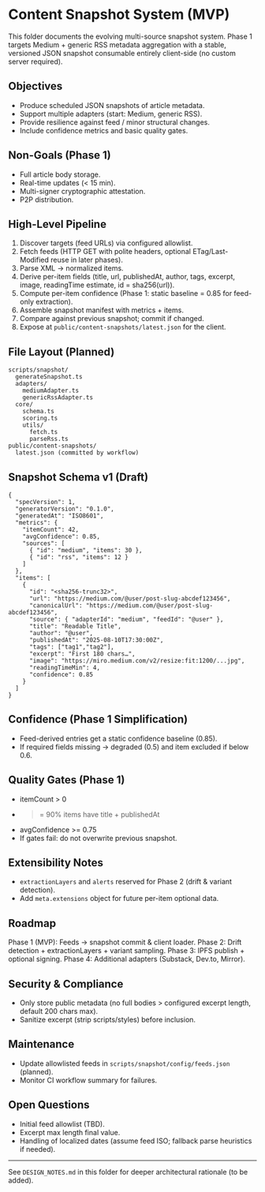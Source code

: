 # Content Snapshot System (MVP)

This folder documents the evolving multi-source snapshot system. Phase 1 targets Medium + generic RSS metadata aggregation with a stable, versioned JSON snapshot consumable entirely client-side (no custom server required).

## Objectives
- Produce scheduled JSON snapshots of article metadata.
- Support multiple adapters (start: Medium, generic RSS).
- Provide resilience against feed / minor structural changes.
- Include confidence metrics and basic quality gates.

## Non-Goals (Phase 1)
- Full article body storage.
- Real-time updates (< 15 min).
- Multi-signer cryptographic attestation.
- P2P distribution.

## High-Level Pipeline
1. Discover targets (feed URLs) via configured allowlist.
2. Fetch feeds (HTTP GET with polite headers, optional ETag/Last-Modified reuse in later phases).
3. Parse XML -> normalized items.
4. Derive per-item fields (title, url, publishedAt, author, tags, excerpt, image, readingTime estimate, id = sha256(url)).
5. Compute per-item confidence (Phase 1: static baseline = 0.85 for feed-only extraction).
6. Assemble snapshot manifest with metrics + items.
7. Compare against previous snapshot; commit if changed.
8. Expose at `public/content-snapshots/latest.json` for the client.

## File Layout (Planned)
```
scripts/snapshot/
  generateSnapshot.ts
  adapters/
    mediumAdapter.ts
    genericRssAdapter.ts
  core/
    schema.ts
    scoring.ts
    utils/
      fetch.ts
      parseRss.ts
public/content-snapshots/
  latest.json (committed by workflow)
```

## Snapshot Schema v1 (Draft)
```
{
  "specVersion": 1,
  "generatorVersion": "0.1.0",
  "generatedAt": "ISO8601",
  "metrics": {
    "itemCount": 42,
    "avgConfidence": 0.85,
    "sources": [
      { "id": "medium", "items": 30 },
      { "id": "rss", "items": 12 }
    ]
  },
  "items": [
    {
      "id": "<sha256-trunc32>",
      "url": "https://medium.com/@user/post-slug-abcdef123456",
      "canonicalUrl": "https://medium.com/@user/post-slug-abcdef123456",
      "source": { "adapterId": "medium", "feedId": "@user" },
      "title": "Readable Title",
      "author": "@user",
      "publishedAt": "2025-08-10T17:30:00Z",
      "tags": ["tag1","tag2"],
      "excerpt": "First 180 chars…",
      "image": "https://miro.medium.com/v2/resize:fit:1200/...jpg",
      "readingTimeMin": 4,
      "confidence": 0.85
    }
  ]
}
```

## Confidence (Phase 1 Simplification)
- Feed-derived entries get a static confidence baseline (0.85).
- If required fields missing -> degraded (0.5) and item excluded if below 0.6.

## Quality Gates (Phase 1)
- itemCount > 0
- >= 90% items have title + publishedAt
- avgConfidence >= 0.75
- If gates fail: do not overwrite previous snapshot.

## Extensibility Notes
- `extractionLayers` and `alerts` reserved for Phase 2 (drift & variant detection).
- Add `meta.extensions` object for future per-item optional data.

## Roadmap
Phase 1 (MVP): Feeds -> snapshot commit & client loader.
Phase 2: Drift detection + extractionLayers + variant sampling.
Phase 3: IPFS publish + optional signing.
Phase 4: Additional adapters (Substack, Dev.to, Mirror).

## Security & Compliance
- Only store public metadata (no full bodies > configured excerpt length, default 200 chars max).
- Sanitize excerpt (strip scripts/styles) before inclusion.

## Maintenance
- Update allowlisted feeds in `scripts/snapshot/config/feeds.json` (planned).
- Monitor CI workflow summary for failures.

## Open Questions
- Initial feed allowlist (TBD).
- Excerpt max length final value.
- Handling of localized dates (assume feed ISO; fallback parse heuristics if needed).

---
See `DESIGN_NOTES.md` in this folder for deeper architectural rationale (to be added).
